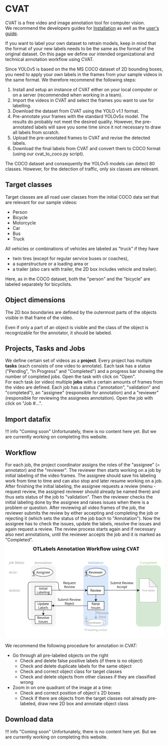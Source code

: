 # CVAT

CVAT is a free video and image annotation tool for computer vision.  
We recommend the developers guides for [Installation](https://github.com/openvinotoolkit/cvat/blob/develop/cvat/apps/documentation/installation.md) as well as the [user's guide](https://github.com/openvinotoolkit/cvat/blob/develop/cvat/apps/documentation/user_guide.md).

If you want to label your own dataset to retrain models, keep in mind that the format of your new labels needs to be the same as the format of the original dataset. On this page we define our intended organizational and technical annotation workflow using CVAT.

Since YOLOv5 is based on the the MS COCO dataset of 2D bounding boxes, you need to apply your own labels in the frames from your sample videos in the same format. We therefore recommend the following steps:

1. Install and setup an instance of CVAT either on your local computer or on a server (recommended when working in a team).
2. Import the videos in CVAT and select the frames you want to use for labelling.
3. Download the dataset from CVAT using the YOLO v1.1 format.
4. Pre-annotate your frames with the standard YOLOv5x model. The results do probably not meet the desired quality. However, the pre-annotated labels will save you some time since it not necessary to draw all labels from scratch.
5. Upload the pre-annotated frames to CVAT and revise the detected labels.
6. Download the final labels from CVAT and convert them to COCO format (using our cvat_to_coco.py script).

The COCO dataset and consequently the YOLOv5 models can detect 80 classes. However, for the detection of traffic, only six classes are relevant.

## Target classes

Target classes are all road user classes from the initial COCO data set that are relevant for our sample videos:

- Person
- Bicycle
- Motorcycle
- Car
- Bus
- Truck

All vehicles or combinations of vehicles are labeled as "truck" if they have

- twin tires (except for regular service buses or coaches),
- a superstructure or a loading area or
- a trailer (also cars with trailer, the 2D box includes vehicle and trailer).

Here, as in the COCO dataset, both the "person" and the "bicycle" are labeled separately for bicyclists.

## Object dimensions

The 2D box boundaries are defined by the outermost parts of the objects visible in that frame of the video.

Even if only a part of an object is visible and the class of the object is recognizable for the annotator, it should be labeled.

## Projects, Tasks and Jobs

We define certain set of videos as a **project**.
Every project has multiple **tasks** (each consists of one video to annotate). Each task has a status ("Pending", "In Progress" and "Completed") and a progress bar showing the number of completed jobs. Open the task with click on "Open".  
For each task (or video) multiple **jobs** with a certain amounts of frames from the video are defined. Each job has a status ("annotation", "validation" and "completed"), an "assignee" (responsible for annotation) and a "reviewer" (responsible for reviewing the assignees annotation). Open the job with click on "Job #...".

## Import datafix

<!-- TODO Add description for importing datafix -->

!!! info "Coming soon"
    Unfortunately, there is no content here yet. But we are currently working on completing this website.

## Workflow

For each job, the project coordinator assigns the roles of the "assignee" (= annotator) and the "reviewer".
The reviewer then starts working on a job by initial labeling of the video frames.
The assignee should save his labeling work from time to time and can also stop and later resume working on a job.
After finishing the initial labeling, the assignee requests a review (menu - request review, the assigned reviewer should already be named there) and thus sets status of the job to "validation".
Then the reviewer checks the initial labeling done by the assignee and raises issues when there is a problem or question.
After reviewing all video frames of the job, the reviewer submits the review by either accepting and completing the job or rejecting it (which sets the status of the job bach to "Annotation").
Now the assignee has to check the issues, update the labels, resolve the issues and again request a review. The review process starts again and if necessary also next annotations, until the reviewer accepts the job and it is marked as "Completed".  
![CVAT Workflow](cvat-macro-workflow.png)

We recommend the following procedure for annotation in CVAT:

- Go through all pre-labeled objects on the right
  - Check and delete false positive labels (if there is no object)
  - Check and delete duplicate labels for the same object
  - Check and correct object class for target classes
  - Check and delete objects from other classes if they are classified wrong
- Zoom in on one quadrant of the image at a time:
  - Check and correct position of object´s 2D boxes
  - Check if there are objects from the target classes not already pre-labeled, draw new 2D box and annotate object class

## Download data

<!-- TODO Add description for downloading annotation data -->

!!! info "Coming soon"
    Unfortunately, there is no content here yet. But we are currently working on completing this website.
